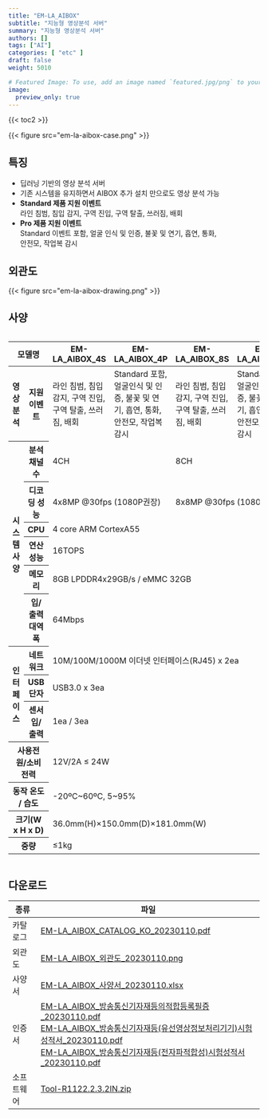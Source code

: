 ```yaml
---
title: "EM-LA_AIBOX"
subtitle: "지능형 영상분석 서버"
summary: "지능형 영상분석 서버"
authors: []
tags: ["AI"]
categories: [ "etc" ]
draft: false
weight: 5010

# Featured Image: To use, add an image named `featured.jpg/png` to your page's folder.
image:
  preview_only: true
---
```


{{< toc2 >}}

<div class="container">
<div class="row justify-content-center align-items-center">
<div class="col-sm-6">

{{< figure src="em-la-aibox-case.png" >}}

</div>
</div>
</div>

<div class="container">
<div class="row justify-content-center">
<div class="col-12 col-sm-7 pl-0">


## 특징

- 딥러닝 기반의 영상 분석 서버
- 기존 시스템을 유지하면서 AIBOX 추가 설치 만으로도 영상 분석 가능
- **Standard 제품 지원 이벤트**<br>라인 침범, 침입 감지, 구역 진입, 구역 탈출, 쓰러짐, 배회
- **Pro 제품 지원 이벤트**<br>Standard 이벤트 포함, 얼굴 인식 및 인증, 불꽃 및 연기, 흡연, 통화, <br>안전모, 작업복 감시

</div>
<div class="col-12 col-sm-5 pl-0">

## 외관도

{{< figure src="em-la-aibox-drawing.png" >}}

</div>
</div>
</div>

## 사양

<div style="overflow-x: auto">
<table class="spec">
<thead>
<tr>
<th colspan="2">모델명</th>
<th>EM-LA_AIBOX_4S</th>
<th>EM-LA_AIBOX_4P</th>
<th>EM-LA_AIBOX_8S</th>
<th>EM-LA_AIBOX_8P</th>
</tr>
</thead>
<tbody>
<tr>
<th>영상 분석</th>
<th>지원이벤트</th>
<td>라인 침범, 침입 감지, 구역 진입, 구역 탈출, 쓰러짐, 배회</td>
<td>Standard 포함, 얼굴인식 및 인증, 불꽃 및 연기, 흡연, 통화, 안전모, 작업복 감시</td>
<td>라인 침범, 침입 감지, 구역 진입, 구역 탈출, 쓰러짐, 배회</td>
<td>Standard 포함, 얼굴인식 및 인증, 불꽃 및 연기, 흡연, 통화, 안전모, 작업복 감시</td>
</tr>
<tr>
<th rowspan="6">시스템 사양</th>
<th>분석 채널 수</th>
<td colspan="2">4CH</td>
<td colspan="2">8CH</td>
</tr>
<tr>
<th>디코딩 성능</th>
<td colspan="2">4x8MP @30fps (1080P권장)</td>
<td colspan="2">8x8MP @30fps (1080P권장)</td>
</tr>
<tr>
<th>CPU</th>
<td colspan="4">4 core ARM CortexA55</td>
</tr>
<tr>
<th>연산 성능</th>
<td colspan="4">16TOPS</td>
</tr>
<tr>
<th>메모리</th>
<td colspan="4">8GB LPDDR4x29GB/s / eMMC 32GB</td>
</tr>
<tr>
<th>입/출력 대역폭</th>
<td colspan="4">64Mbps</td>
</tr>
<tr>
<th rowspan="3">인터페이스</th>
<th>네트워크</th>
<td colspan="4">10M/100M/1000M 이더넷 인터페이스(RJ45) x 2ea</td>
</tr>
<tr>
<th>USB단자</th>
<td colspan="4">USB3.0 x 3ea</td>
</tr>
<tr>
<th>센서 입/출력</th>
<td colspan="4">1ea / 3ea</td>
</tr>
<tr>
<th colspan="2">사용전원/소비전력</th>
<td colspan="4">12V/2A ≤ 24W</td>
</tr>
<tr>
<th colspan="2">동작 온도 / 습도</th>
<td colspan="4">-20ºC~60ºC, 5~95%</td>
</tr>
<tr>
<th colspan="2">크기(W x H x D)</th>
<td colspan="4">36.0mm(H)×150.0mm(D)×181.0mm(W)</td>
</tr>
<tr>
<th colspan="2">중량</th>
<td colspan="4">≤1kg</td>
</tr>
</tbody>
</table>
</div>

## 다운로드

종류 | 파일
---- | ----
카탈로그 | [EM-LA_AIBOX_CATALOG_KO_20230110.pdf](https://www.emstone.com/data/sales/ko/EM-LA_AIBOX_CATALOG_KO_20230110.pdf)
외관도 | [EM-LA_AIBOX_외관도_20230110.png](https://www.emstone.com/data/sales/ko/EM-LA_AIBOX_외관도_20230110.png)
사양서 | [EM-LA_AIBOX_사양서_20230110.xlsx](https://www.emstone.com/data/sales/ko/EM-LA_AIBOX_사양서_20230110.xlsx)
인증서 | [EM-LA_AIBOX_방송통신기자재등의적합등록필증_20230110.pdf](https://www.emstone.com/data/sales/ko/EM-LA_AIBOX_방송통신기자재등의적합등록필증_20230110.pdf)<br>[EM-LA_AIBOX_방송통신기자재등(유선영상정보처리기기)시험성적서_20230110.pdf](https://www.emstone.com/data/sales/ko/EM-LA_AIBOX_방송통신기자재등(유선영상정보처리기기)시험성적서_20230110.pdf)<br>[EM-LA_AIBOX_방송통신기자재등(전자파적합성)시험성적서_20230110.pdf](https://www.emstone.com/data/sales/ko/EM-LA_AIBOX_방송통신기자재등(전자파적합성)시험성적서_20230110.pdf)
소프트웨어 | [Tool-R1122.2.3.2IN.zip](https://www.emstone.com/data/sales/ko/Tool-R1122.2.3.2IN.zip)